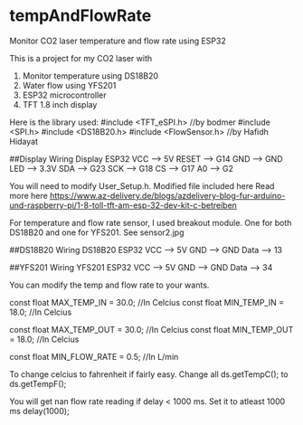 # tempAndFlowRate
Monitor CO2 laser temperature and flow rate using ESP32

This is a project for my CO2 laser with 
1. Monitor temperature using DS18B20
2. Water flow using YFS201
3. ESP32 microcontroller
4. TFT 1.8 inch display

Here is the library used:
#include <TFT_eSPI.h> //by bodmer
#include <SPI.h>
#include <DS18B20.h> 
#include <FlowSensor.h> //by Hafidh Hidayat


##Display Wiring
Display     	ESP32
VCC 	--> 	5V
RESET 	--> 	G14	
GND 	--> 	GND
LED 	--> 	3.3V
SDA 	--> 	G23	
SCK 	--> 	G18	
CS 		--> 	G17
A0 		--> 	G2

You will need to modify User_Setup.h. Modified file included here
Read more here https://www.az-delivery.de/blogs/azdelivery-blog-fur-arduino-und-raspberry-pi/1-8-toll-tft-am-esp-32-dev-kit-c-betreiben

For temperature and flow rate sensor, I used breakout module. One for both DS18B20 and one for YFS201. See sensor2.jpg

##DS18B20 Wiring
DS18B20     	ESP32
VCC 	--> 	5V
GND 	--> 	GND
Data 	--> 	13


##YFS201 Wiring
YFS201     	ESP32
VCC 	--> 	5V
GND 	--> 	GND
Data 	--> 	34


You can modify the temp and flow rate to your wants.

const float MAX_TEMP_IN   = 30.0; //In Celcius
const float MIN_TEMP_IN   = 18.0; //In Celcius

const float MAX_TEMP_OUT  = 30.0; //In Celcius
const float MIN_TEMP_OUT  = 18.0; //In Celcius

const float MIN_FLOW_RATE = 0.5; //In L/min

To change celcius to fahrenheit if fairly easy. Change all 
ds.getTempC(); to ds.getTempF();

You will get nan flow rate reading if delay < 1000 ms. Set it to atleast 1000 ms
delay(1000);
